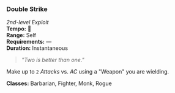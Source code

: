### Double Strike
*2nd-level Exploit*  
**Tempo:** 🔺  
**Range:** Self  
**Requirements:** —  
**Duration:** Instantaneous  

> *"Two is better than one."*

Make up to `2` *Attacks* vs. *AC* using a "Weapon" you are wielding.

**Classes:** Barbarian, Fighter, Monk, Rogue
